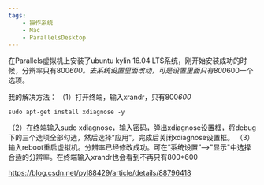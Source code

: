 ```yaml
---
tags:
    - 操作系统
    - Mac
    - ParallelsDesktop
---
```


在Parallels虚拟机上安装了ubuntu kylin 16.04 LTS系统，刚开始安装成功的时候，分辨率只有800*600。去系统设置里面改动，可是设置里面只有800*600一个选项。

我的解决方法：
（1）打开终端，输入xrandr，只有800*600*

```
sudo apt-get install xdiagnose -y
```

（2）在终端输入sudo xdiagnose，输入密码，弹出xdiagnose设置框，将debug下的三个选项全部勾选，然后选择“应用”。完成后关闭xdiagnose设置框。
（3）输入reboot重启虚拟机。分辨率已经修改成功。可在“系统设置”——>"显示"中选择合适的分辨率。在终端输入xrandr也会看到不再只有800*600



https://blog.csdn.net/pyl88429/article/details/88796418

